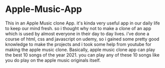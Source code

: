 # Apple-Music-App
This in an Apple Music clone App. it's kinda very useful app in our daily life to keep our mind fresh. so i thought why not to make a clone of an app which is used by almost everyone in their day to day lives. i've done a course of html, css and javascript on udemy, so i gained some pretty good knowledge to make the projects and i took some help from youtube for making the apple music clone.
Basically, apple music clone app can play the best 10 songs of the year 2021. you can play any of these 10 songs like you do play on the apple music originals itself.
